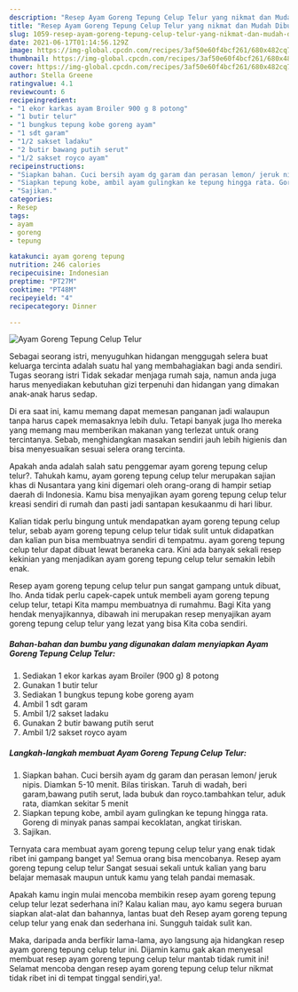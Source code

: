 ```yaml
---
description: "Resep Ayam Goreng Tepung Celup Telur yang nikmat dan Mudah Dibuat"
title: "Resep Ayam Goreng Tepung Celup Telur yang nikmat dan Mudah Dibuat"
slug: 1059-resep-ayam-goreng-tepung-celup-telur-yang-nikmat-dan-mudah-dibuat
date: 2021-06-17T01:14:56.129Z
image: https://img-global.cpcdn.com/recipes/3af50e60f4bcf261/680x482cq70/ayam-goreng-tepung-celup-telur-foto-resep-utama.jpg
thumbnail: https://img-global.cpcdn.com/recipes/3af50e60f4bcf261/680x482cq70/ayam-goreng-tepung-celup-telur-foto-resep-utama.jpg
cover: https://img-global.cpcdn.com/recipes/3af50e60f4bcf261/680x482cq70/ayam-goreng-tepung-celup-telur-foto-resep-utama.jpg
author: Stella Greene
ratingvalue: 4.1
reviewcount: 6
recipeingredient:
- "1 ekor karkas ayam Broiler 900 g 8 potong"
- "1 butir telur"
- "1 bungkus tepung kobe goreng ayam"
- "1 sdt garam"
- "1/2 sakset ladaku"
- "2 butir bawang putih serut"
- "1/2 sakset royco ayam"
recipeinstructions:
- "Siapkan bahan. Cuci bersih ayam dg garam dan perasan lemon/ jeruk nipis. Diamkan 5-10 menit. Bilas tiriskan. Taruh di wadah, beri garam,bawang putih serut, lada bubuk dan royco.tambahkan telur, aduk rata, diamkan sekitar 5 menit"
- "Siapkan tepung kobe, ambil ayam gulingkan ke tepung hingga rata. Goreng di minyak panas sampai kecoklatan, angkat tiriskan."
- "Sajikan."
categories:
- Resep
tags:
- ayam
- goreng
- tepung

katakunci: ayam goreng tepung 
nutrition: 246 calories
recipecuisine: Indonesian
preptime: "PT27M"
cooktime: "PT48M"
recipeyield: "4"
recipecategory: Dinner

---
```



![Ayam Goreng Tepung Celup Telur](https://img-global.cpcdn.com/recipes/3af50e60f4bcf261/680x482cq70/ayam-goreng-tepung-celup-telur-foto-resep-utama.jpg)

Sebagai seorang istri, menyuguhkan hidangan menggugah selera buat keluarga tercinta adalah suatu hal yang membahagiakan bagi anda sendiri. Tugas seorang istri Tidak sekadar menjaga rumah saja, namun anda juga harus menyediakan kebutuhan gizi terpenuhi dan hidangan yang dimakan anak-anak harus sedap.

Di era  saat ini, kamu memang dapat memesan panganan jadi walaupun tanpa harus capek memasaknya lebih dulu. Tetapi banyak juga lho mereka yang memang mau memberikan makanan yang terlezat untuk orang tercintanya. Sebab, menghidangkan masakan sendiri jauh lebih higienis dan bisa menyesuaikan sesuai selera orang tercinta. 



Apakah anda adalah salah satu penggemar ayam goreng tepung celup telur?. Tahukah kamu, ayam goreng tepung celup telur merupakan sajian khas di Nusantara yang kini digemari oleh orang-orang di hampir setiap daerah di Indonesia. Kamu bisa menyajikan ayam goreng tepung celup telur kreasi sendiri di rumah dan pasti jadi santapan kesukaanmu di hari libur.

Kalian tidak perlu bingung untuk mendapatkan ayam goreng tepung celup telur, sebab ayam goreng tepung celup telur tidak sulit untuk didapatkan dan kalian pun bisa membuatnya sendiri di tempatmu. ayam goreng tepung celup telur dapat dibuat lewat beraneka cara. Kini ada banyak sekali resep kekinian yang menjadikan ayam goreng tepung celup telur semakin lebih enak.

Resep ayam goreng tepung celup telur pun sangat gampang untuk dibuat, lho. Anda tidak perlu capek-capek untuk membeli ayam goreng tepung celup telur, tetapi Kita mampu membuatnya di rumahmu. Bagi Kita yang hendak menyajikannya, dibawah ini merupakan resep menyajikan ayam goreng tepung celup telur yang lezat yang bisa Kita coba sendiri.

<!--inarticleads1-->

##### Bahan-bahan dan bumbu yang digunakan dalam menyiapkan Ayam Goreng Tepung Celup Telur:

1. Sediakan 1 ekor karkas ayam Broiler (900 g) 8 potong
1. Gunakan 1 butir telur
1. Sediakan 1 bungkus tepung kobe goreng ayam
1. Ambil 1 sdt garam
1. Ambil 1/2 sakset ladaku
1. Gunakan 2 butir bawang putih serut
1. Ambil 1/2 sakset royco ayam




<!--inarticleads2-->

##### Langkah-langkah membuat Ayam Goreng Tepung Celup Telur:

1. Siapkan bahan. Cuci bersih ayam dg garam dan perasan lemon/ jeruk nipis. Diamkan 5-10 menit. Bilas tiriskan. Taruh di wadah, beri garam,bawang putih serut, lada bubuk dan royco.tambahkan telur, aduk rata, diamkan sekitar 5 menit
1. Siapkan tepung kobe, ambil ayam gulingkan ke tepung hingga rata. Goreng di minyak panas sampai kecoklatan, angkat tiriskan.
1. Sajikan.




Ternyata cara membuat ayam goreng tepung celup telur yang enak tidak ribet ini gampang banget ya! Semua orang bisa mencobanya. Resep ayam goreng tepung celup telur Sangat sesuai sekali untuk kalian yang baru belajar memasak maupun untuk kamu yang telah pandai memasak.

Apakah kamu ingin mulai mencoba membikin resep ayam goreng tepung celup telur lezat sederhana ini? Kalau kalian mau, ayo kamu segera buruan siapkan alat-alat dan bahannya, lantas buat deh Resep ayam goreng tepung celup telur yang enak dan sederhana ini. Sungguh taidak sulit kan. 

Maka, daripada anda berfikir lama-lama, ayo langsung aja hidangkan resep ayam goreng tepung celup telur ini. Dijamin kamu gak akan menyesal membuat resep ayam goreng tepung celup telur mantab tidak rumit ini! Selamat mencoba dengan resep ayam goreng tepung celup telur nikmat tidak ribet ini di tempat tinggal sendiri,ya!.

